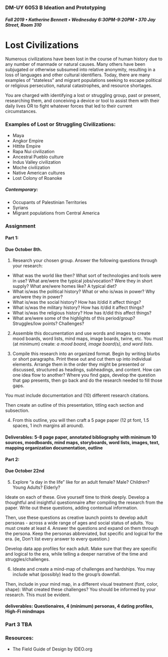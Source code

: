 ### DM-UY 6053 B Ideation and Prototyping
##### Fall 2019 • Katherine Bennett • Wednesday 6:30PM-9:20PM • 370 Jay Street, Room 310


# Lost Civilizations

Numerous civilizations have been lost in the course of human history due to any number of manmade or natural causes. Many others have been subjugated or otherwise subsumed into relative anonymity, resulting in a loss of languages and other cultural identifiers. Today, there are many examples of “stateless” and migrant populations seeking to escape political or religious persecution, natural catastrophes, and resource shortages.
 
You are charged with identifying a lost or struggling group, past or present, researching them, and conceiving a device or tool to assist them with their daily lives OR to fight whatever forces that led to their current circumstances.


### Examples of Lost or Struggling Civilizations:

* Maya
* Angkor Empire
* Hittite Empire
* Rapa Nui civilization
* Ancestral Pueblo culture
* Indus Valley civilization
* Moche civilization
* Native American cultures 
* Lost Colony of Roanoke


##### Contemporary:
* Occupants of Palestinian Territories
* Syrians
* Migrant populations from Central America



### Assignment

#### Part 1:
#### Due October 8th.

1. Research your chosen group. Answer the following questions through your research:

* What was the world like then? What sort of technologies and tools were in use? What are/were the typical jobs/vocation? Were they in short supply? What are/were homes like? A typical diet? 
* What is/was the political history? What or who is/was in power? Why are/were they in power? 
* What is/was the social history? How has it/did it affect things?
* What is/was the military history? How has it/did it affect things?
* What is/was the religious history? How has it/did this affect things?
* What are/were some of the highlights of this period/group? Struggles/low points? Challenges?

2. Assemble this documentation and use words and images to create mood boards, word lists, mind maps, image boards, twine, etc. You must (at minimum) create: *a mood board, image board(s), and word lists*.

3. Compile this research into an organized format. Begin by writing blurbs or short paragraphs. Print these out and cut them up into individual elements. Arrange them in the order they might be presented or discussed, structured as headings, subheadings, and content. How can one idea flow to another? Where you find gaps, develop the question that gap presents, then go back and do the research needed to fill those gaps.

You must include documentation and (10) different research citations.

Then create an outline of this presentation, titling each section and subsection. 

4. From this outline, you will then craft a 5 page paper (12 pt font, 1.5 spaces, 1 inch margins all around).

#### Deliverables: 5-8 page paper, annotated bibliography with minimum 10 sources, moodboards, mind maps, storyboards, word lists, images, text, mapping organization documentation, outline


#### Part 2:
#### Due October 22nd

5. Explore “a day in the life” like for an adult female? Male? Children? Young Adults? Elderly?

Ideate on each of these. Give yourself time to think deeply. Develop a thoughtful and insightful questionnaire after compiling the research from the paper. Write out these questions, adding contextual information. 
 
Then, use these questions as creative launch points to develop adult personas - across a wide range of ages and social status of adults. You must create at least 4. Answer the questions and expand on them through the persona. Keep the personas abbreviated, but specific and logical for the era. (ie, Don't list every answer to every question.)

Develop data app profiles for each adult. Make sure that they are specific and logical to the era, while telling a deeper narrative of the time and struggles/challenges.


6. Ideate and create a mind-map of challenges and hardships. You may include what (possibly) lead to the group’s downfall. 

Then, include in your mind map, in a different visual treatment (font, color, shape): What created these challenges? You should be informed by your research. This must be evident.


#### deliverables: Questionaires, 4 (minimum) personas, 4 dating profiles, High-Fi mindmaps


### Part 3  TBA


### Resources:


* The Field Guide of Design by IDEO.org

